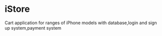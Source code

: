 # iStore
Cart application for ranges of iPhone models with database,login and sign up system,payment system
